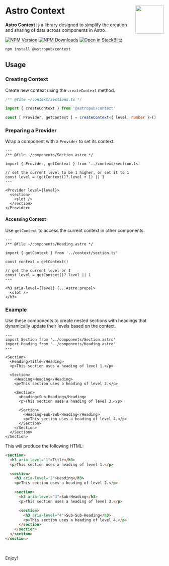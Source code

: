 # Astro Context <img src="https://jonneal.dev/astro-logo.svg" alt="" width="90" height="90" align="right">

**Astro Context** is a library designed to simplify the creation and sharing of
data across components in Astro.

[![NPM Version][npm-img]][npm-url]
[![NPM Downloads][download-img]][download-url]
[![Open in StackBlitz][stackblitz-img]][stackblitz-url]

```bash
npm install @astropub/context
```

## Usage

### Creating Context

Create new context using the `createContext` method.

```ts
/** @file ~/context/sections.ts */

import { createContext } from '@astropub/context'

const [ Provider, getContext ] = createContext<{ level: number }>()
```

### Preparing a Provider

Wrap a component with a `Provider` to set its context.

```astro
---
/** @file ~/components/Section.astro */

import { Provider, getContext } from '../context/section.ts'

// set the current level to be 1 higher, or set it to 1
const level = (getContext()?.level + 1) || 1
---

<Provider level={level}>
  <section>
    <slot />
  </section>
</Provider>
```

#### Accessing Context

Use `getContext` to access the current context in other components.

```astro
---
/** @file ~/components/Heading.astro */

import { getContext } from '../context/section.ts'

const context = getContext()

// get the current level or 1
const level = getContext()?.level || 1
---

<h3 aria-level={level} {...Astro.props}>
  <slot />
</h3>
```

### Example

Use these components to create nested sections with headings that dynamically
update their levels based on the context.

```astro
---
import Section from '../components/Section.astro'
import Heading from '../components/Heading.astro'
---

<Section>
  <Heading>Title</Heading>
  <p>This section uses a heading of level 1.</p>
 
  <Section>
    <Heading>Heading</Heading>
    <p>This section uses a heading of level 2.</p>

    <Section>
      <Heading>Sub-Heading</Heading>
      <p>This section uses a heading of level 3.</p>

      <Section>
        <Heading>Sub-Sub-Heading</Heading>
        <p>This section uses a heading of level 4.</p>
      </Section>
    </Section>
  </Section>
</Section>
```

This will produce the following HTML:

```html
<section>
  <h3 aria-level="1">Title</h3>
  <p>This section uses a heading of level 1.</p>

  <section>
    <h3 aria-level="2">Heading</h3>
    <p>This section uses a heading of level 2.</p>

    <section>
      <h3 aria-level="3">Sub-Heading</h3>
      <p>This section uses a heading of level 3.</p>

      <section>
        <h3 aria-level="4">Sub-Sub-Heading</h3>
        <p>This section uses a heading of level 4.</p>
      </section>
    </section>
  </section>
</section>
```

<br />

Enjoy!

[chat-url]: https://astro.build/chat
[docs-url]: https://github.com/astro-community/context

[npm-img]: https://img.shields.io/npm/v/@astropub/context?color=%23444&label=&labelColor=%23CB0000&logo=data:image/svg+xml;base64,PHN2ZyB4bWxucz0iaHR0cDovL3d3dy53My5vcmcvMjAwMC9zdmciIHZpZXdCb3g9IjE1MCAxNTAgNDAwIDQwMCIgZmlsbD0iI0ZGRiI+PHBhdGggZD0iTTE1MCA1NTBoMjAwVjI1MGgxMDB2MzAwaDEwMFYxNTBIMTUweiIvPjwvc3ZnPg==&style=for-the-badge
[npm-url]: https://www.npmjs.com/package/@astropub/context
[stackblitz-img]: https://img.shields.io/badge/-Open%20in%20Stackblitz-%231374EF?color=%23444&labelColor=%231374EF&logo=data:image/svg+xml;base64,PHN2ZyB4bWxucz0iaHR0cDovL3d3dy53My5vcmcvMjAwMC9zdmciIHZpZXdCb3g9IjEwIDggMTIgMTgiIGhlaWdodD0iMTgiIGZpbGw9IiNGRkYiPjxwYXRoIGQ9Ik0xMCAxNy42aDUuMmwtMyA3LjRMMjIgMTQuNGgtNS4ybDMtNy40TDEwIDE3LjZaIi8+PC9zdmc+&style=for-the-badge
[stackblitz-url]: https://stackblitz.com/github/astro-community/context/tree/main/demo?file=README.md
[bundlejs-img]: https://img.shields.io/bundlejs/size/@astropub%2Fcontext?style=for-the-badge
[bundlejs-url]: https://bundlejs.com/?bundle&q=@astropub/context
[download-url]: https://www.npmjs.com/package/@astropub/context
[download-img]: https://img.shields.io/badge/dynamic/json?url=https://api.npmjs.org/downloads/point/last-week/@astropub/context&query=downloads&label=⇓+week&color=%23444&labelColor=%23EEd100&style=for-the-badge

